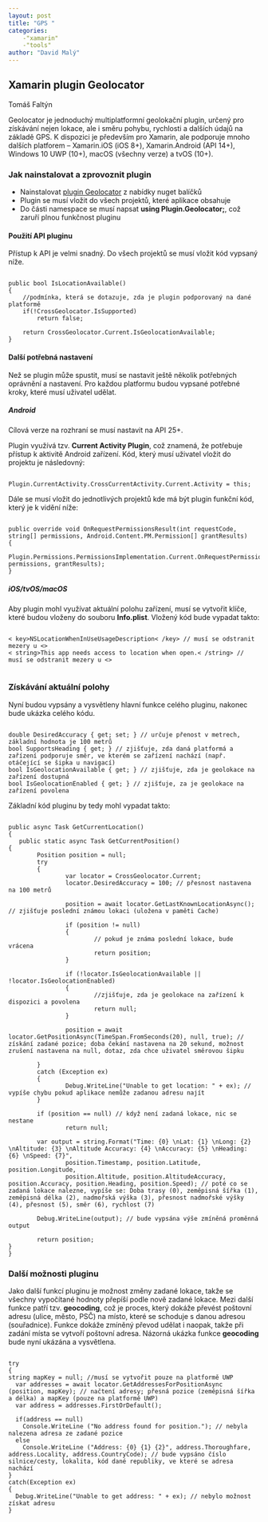 ```yaml
---
layout: post
title: "GPS "
categories:
    -"xamarin"
    -"tools"
author: "David Malý"
--- 
```



##   Xamarin plugin Geolocator


Tomáš Faltýn



Geolocator je jednoduchý multiplatformní geolokační plugin, určený pro získávání nejen lokace, ale i směru pohybu, rychlosti a dalších údajů na základě GPS. K dispozici je především pro Xamarin, ale podporuje mnoho dalších platforem – Xamarin.iOS (iOS 8+), Xamarin.Android (API 14+), Windows 10 UWP (10+), macOS (všechny verze) a tvOS (10+).


### Jak nainstalovat a zprovoznit plugin

- Nainstalovat [plugin Geolocator](https://www.nuget.org/packages/Xam.Plugin.Geolocator/) z nabídky nuget balíčků
- Plugin se musí vložit do všech projektů, které aplikace obsahuje
- Do části namespace se musí napsat **using Plugin.Geolocator;**, což zaruří plnou funkčnost pluginu


#### Použití API pluginu


Přístup k API je velmi snadný. Do všech projektů se musí vložit kód vypsaný níže.


```

public bool IsLocationAvailable()
{
    //podmínka, která se dotazuje, zda je plugin podporovaný na dané platformě
    if(!CrossGeolocator.IsSupported)
        return false;

    return CrossGeolocator.Current.IsGeolocationAvailable;
}

```

#### Další potřebná nastavení


Než se plugin může spustit, musí se nastavit ještě několik potřebných oprávnění a nastavení. Pro každou platformu budou vypsané potřebné kroky, které musí uživatel udělat.


##### Android


Cílová verze na rozhraní se musí nastavit na API 25+.



Plugin využívá tzv. **Current Activity Plugin**, což znamená, že potřebuje přístup k aktivitě Android zařízení. Kód, který musí uživatel vložit do projektu je následovný:


```

Plugin.CurrentActivity.CrossCurrentActivity.Current.Activity = this;

```


Dále se musí vložit do jednotlivých projektů kde má být plugin funkční kód, který je k vidění níže:


```

public override void OnRequestPermissionsResult(int requestCode, string[] permissions, Android.Content.PM.Permission[] grantResults)
{
    Plugin.Permissions.PermissionsImplementation.Current.OnRequestPermissionsResult(requestCode, permissions, grantResults);
}

```

##### iOS/tvOS/macOS


Aby plugin mohl využívat aktuální polohu zařízení, musí se vytvořit klíče, které budou vloženy do souboru **Info.plist**. Vložený kód bude vypadat takto:


```

< key>NSLocationWhenInUseUsageDescription< /key> // musí se odstranit mezery u <>
< string>This app needs access to location when open.< /string> // musí se odstranit mezery u <>


```

### Získávání aktuální polohy

Nyní budou vypsány a vysvětleny hlavní funkce celého pluginu, nakonec bude ukázka celého kódu.


```

double DesiredAccuracy { get; set; } // určuje přenost v metrech, základní hodnota je 100 metrů
bool SupportsHeading { get; } // zjišťuje, zda daná platformá a zařízení podporuje směr, ve kterém se zařízení nachází (např. otáčející se šipka u navigací)
bool IsGeolocationAvailable { get; } // zjišťuje, zda je geolokace na zařízení dostupná
bool IsGeolocationEnabled { get; } // zjišťuje, za je geolokace na zařízení povolena

```


Základní kód pluginu by tedy mohl vypadat takto:


```

public async Task GetCurrentLocation()
{
   public static async Task GetCurrentPosition(){		Position position = null;		try		{				var locator = CrossGeolocator.Current;				locator.DesiredAccuracy = 100; // přesnost nastavena na 100 metrů
				position = await locator.GetLastKnownLocationAsync(); // zjišťuje poslední známou lokaci (uložena v paměti Cache)
				if (position != null)				{						// pokud je známa poslední lokace, bude vrácena						return position;				}
				if (!locator.IsGeolocationAvailable || !locator.IsGeolocationEnabled)				{						//zjišťuje, zda je geolokace na zařízení k dispozici a povolena						return null;				}
				position = await locator.GetPositionAsync(TimeSpan.FromSeconds(20), null, true); // získání zadané pozice; doba čekání nastavena na 20 sekund, možnost zrušení nastavena na null, dotaz, zda chce uživatel směrovou šipku
		}		catch (Exception ex)		{				Debug.WriteLine("Unable to get location: " + ex); // vypíše chybu pokud aplikace nemůže zadanou adresu najít		}
		if (position == null) // když není zadaná lokace, nic se nestane				return null;
		var output = string.Format("Time: {0} \nLat: {1} \nLong: {2} \nAltitude: {3} \nAltitude Accuracy: {4} \nAccuracy: {5} \nHeading: {6} \nSpeed: {7}",				position.Timestamp, position.Latitude, position.Longitude,				position.Altitude, position.AltitudeAccuracy, position.Accuracy, position.Heading, position.Speed); // poté co se zadaná lokace nalezne, vypíše se: Doba trasy (0), zeměpisná šířka (1), zeměpisná délka (2), nadmořská výška (3), přesnost nadmořské výšky (4), přesnost (5), směr (6), rychlost (7)
		Debug.WriteLine(output); // bude vypsána výše zmíněná proměnná output
		return position;}
}

```

### Další možnosti pluginu

Jako další funkcí pluginu je možnost změny zadané lokace, takže se všechny vypočítané hodnoty přepíší podle nově zadané lokace. Mezi další funkce patří tzv. **geocoding**, což je proces, který dokáže převést poštovní adresu (ulice, město, PSČ) na místo, které se schoduje s danou adresou (souřadnice). Funkce dokáže zmíněný převod udělat i naopak, takže při zadání místa se vytvoří poštovní adresa. Názorná ukázka funkce **geocoding** bude nyní ukázána a vysvětlena.


```

try
{string mapKey = null; //musí se vytvořit pouze na platformě UWP
  var addresses = await locator.GetAddressesForPositionAsync (position, mapKey); // načtení adresy; přesná pozice (zeměpisná šířka a délka) a mapKey (pouze na platformě UWP)
  var address = addresses.FirstOrDefault();

  if(address == null)
    Console.WriteLine ("No address found for position."); // nebyla nalezena adresa ze zadané pozice
  else
    Console.WriteLine ("Address: {0} {1} {2}", address.Thoroughfare, address.Locality, address.CountryCode); // bude vypsáno číslo silnice/cesty, lokalita, kód dané republiky, ve které se adresa nachází
}
catch(Exception ex)
{
  Debug.WriteLine("Unable to get address: " + ex); // nebylo možnost získat adresu
}

```


